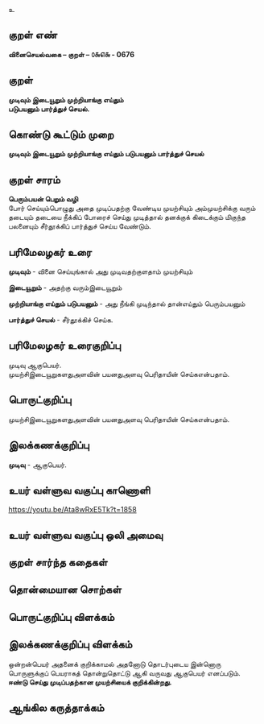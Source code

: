 உ

## குறள் எண் 

**வினைசெயல்வகை – குறள் – ௦௬௭௬ - 0676**    

## குறள் 

**முடிவும் இடையூறும் முற்றியாங்கு எய்தும்  
படுபயனும் பார்த்துச் செயல்.**  

## கொண்டு கூட்டும் முறை

**முடிவும் இடையூறும் முற்றியாங்கு எய்தும் படுபயனும் பார்த்துச் செயல்**

## குறள் சாரம் 

**பெரும்பயன் பெறும் வழி**  
போர் செய்யும்பொழுது அதை முடிப்பதற்கு வேண்டிய முயற்சியும் அம்முயற்சிக்கு வரும் தடையும் தடையை நீக்கிப் போரைச் செய்து முடித்தால் தனக்குக் கிடைக்கும் மிகுந்த பலனையும் சீர்தூக்கிப் பார்த்துச் செய்ய வேண்டும்.  

## பரிமேலழகர் உரை

**முடிவும்** - வினை செய்யுங்கால் அது முடிவதற்குளதாம் முயற்சியும்  

**இடையூறும்** - அதற்கு வரும்இடையூறும்  

**முற்றியாங்கு எய்தும் படுபயனும்** - அது நீங்கி முடிந்தால் தான்எய்தும் பெரும்பயனும்  

**பார்த்துச் செயல்** - சீர்தூக்கிச் செய்க. 

## பரிமேலழகர் உரைகுறிப்பு   

முடிவு ஆகுபெயர்.  
முயற்சிஇடையூறுகளதுஅளவின் பயனதுஅளவு பெரிதாயின் செய்கஎன்பதாம்.    

## பொருட்குறிப்பு 

முயற்சிஇடையூறுகளதுஅளவின் பயனதுஅளவு பெரிதாயின் செய்கஎன்பதாம்.    

## இலக்கணக்குறிப்பு  

**முடிவு** - ஆகுபெயர்.  

## உயர் வள்ளுவ வகுப்பு காணொளி

https://youtu.be/Ata8wRxE5Tk?t=1858 

## உயர் வள்ளுவ வகுப்பு ஒலி அமைவு 

 
## குறள் சார்ந்த கதைகள் 


## தொன்மையான சொற்கள்


## பொருட்குறிப்பு விளக்கம்


## இலக்கணக்குறிப்பு விளக்கம்

ஒன்றன்பெயர் அதனைக் குறிக்காமல் அதனோடு தொடர்புடைய இன்னொரு பொருளுக்குப் பெயராகத் தொன்றுதொட்டு ஆகி வருவது ஆகுபெயர் எனப்படும்.  
**ஈண்டு செய்து முடிப்பதற்கான முயற்சியைக் குறிக்கின்றது.**

## ஆங்கில கருத்தாக்கம் 


